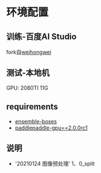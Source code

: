 # 环境配置

## 训练-百度AI Studio
fork自[weihongwei](https://tianchi.aliyun.com/forum/postDetail?postId=163756)

## 测试-本地机
GPU: 2080TI 11G

## requirements
- [ensemble-boxes](https://github.com/ZFTurbo/Weighted-Boxes-Fusion)
- [paddlepaddle-gpu==2.0.0rc1](https://www.paddlepaddle.org.cn)

## 说明
- '20210124 图像预处理'
1、0_split


